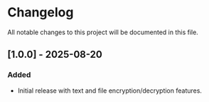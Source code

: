 # Changelog

All notable changes to this project will be documented in this file.

## [1.0.0] - 2025-08-20
### Added
- Initial release with text and file encryption/decryption features.
